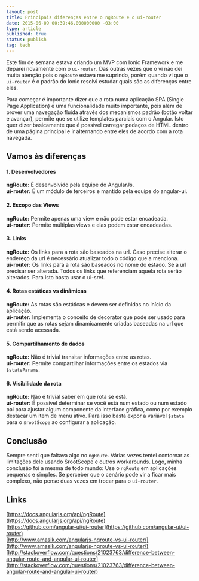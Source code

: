 ```yaml
---
layout: post
title: Principais diferenças entre o ngRoute e o ui-router
date: 2015-06-09 00:39:46.000000000 -03:00
type: article
published: true
status: publish
tag: tech
---
```

Este fim de semana estava criando um MVP com Ionic Framework e me deparei novamente com o `ui-router`. Das outras vezes
que o vi não dei muita atenção pois o `ngRoute` estava me suprindo, porém quando vi que o `ui-router` é o padrão do
Ionic resolvi estudar quais são as diferenças entre eles.
<!--more-->

Para começar é importante dizer que a rota numa aplicação SPA (Single Page Application) é uma funcionalidade muito
importante, pois além de prover uma navegação fluida através dos mecanismos padrão (botão voltar e avançar), permite
que se utilize templates parciais com o Angular. Isto quer dizer basicamente que é possível carregar pedaços de HTML
dentro de uma página principal e ir alternando entre eles de acordo com a rota navegada.

## Vamos às diferenças

#### 1\. Desenvolvedores

**ngRoute:** É desenvolvido pela equipe do AngularJs.  
**ui-router:** É um módulo de terceiros e mantido pela equipe do angular-ui.

#### 2\. Escopo das Views

**ngRoute:** Permite apenas uma view e não pode estar encadeada.  
**ui-router:** Permite múltiplas views e elas podem estar encadeadas.

#### 3\. Links

**ngRoute:** Os links para a rota são baseados na url. Caso precise alterar o endereço da url é necessário atualizar
todo o código que a menciona.  
**ui-router:** Os links para a rota são baseados no nome do estado. Se a url precisar ser alterada. Todos os links que
referenciam aquela rota serão alterados. Para isto basta usar o ui-sref.

#### 4\. Rotas estáticas vs dinâmicas

**ngRoute:** As rotas são estáticas e devem ser definidas no início da aplicação.  
**ui-router:** Implementa o conceito de decorator que pode ser usado para permitir que as rotas sejam dinamicamente
criadas baseadas na url que está sendo acessada.

#### 5\. Compartilhamento de dados

**ngRoute:** Não é trivial transitar informações entre as rotas.  
**ui-router:** Permite compartilhar informações entre os estados via `$stateParams`.

#### 6\. Visibilidade da rota

**ngRoute:** Não é trivial saber em que rota se está.  
**ui-router:** É possível determinar se você está num estado ou num estado pai para ajustar algum componente da
interface gráfica, como por exemplo destacar um item de menu ativo. Para isso basta expor a variável `$state` para o
`$rootScope` ao configurar a aplicação.

## Conclusão

Sempre senti que faltava algo no `ngRoute`. Várias vezes tentei contornar as limitações dele usando $rootScope e
outros workarounds. Logo, minha conclusão foi a mesma de todo mundo: Use o `ngRoute` em aplicações pequenas e simples.
Se perceber que o cenário pode vir a ficar mais complexo, não pense duas vezes em trocar para o `ui-router`.

## Links

[https://docs.angularjs.org/api/ngRoute](https://docs.angularjs.org/api/ngRoute)  
[https://github.com/angular-ui/ui-router](https://github.com/angular-ui/ui-router)  
[http://www.amasik.com/angularjs-ngroute-vs-ui-router/](http://www.amasik.com/angularjs-ngroute-vs-ui-router/)  
[http://stackoverflow.com/questions/21023763/difference-between-angular-route-and-angular-ui-router](http://stackoverflow.com/questions/21023763/difference-between-angular-route-and-angular-ui-router)

